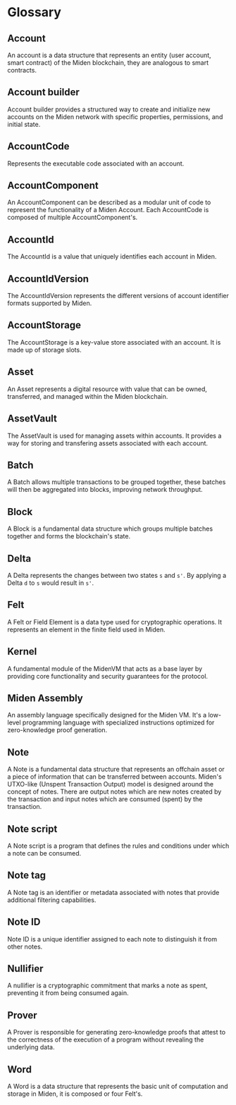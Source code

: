 # Glossary

## Account

An account is a data structure that represents an entity (user account, smart contract) of the Miden blockchain, they are analogous to smart contracts.

## Account builder

Account builder provides a structured way to create and initialize new accounts on the Miden network with specific properties, permissions, and initial state.

## AccountCode

Represents the executable code associated with an account.

## AccountComponent

An AccountComponent can be described as a modular unit of code to represent the functionality of a Miden Account. Each AccountCode is composed of multiple AccountComponent's.

## AccountId

The AccountId is a value that uniquely identifies each account in Miden.

## AccountIdVersion

The AccountIdVersion represents the different versions of account identifier formats supported by Miden.

## AccountStorage

The AccountStorage is a key-value store associated with an account. It is made up of storage slots.

## Asset

An Asset represents a digital resource with value that can be owned, transferred, and managed within the Miden blockchain.

## AssetVault

The AssetVault is used for managing assets within accounts. It provides a way for storing and transfering assets associated with each account.

## Batch

A Batch allows multiple transactions to be grouped together, these batches will then be aggregated into blocks, improving network throughput.

## Block

A Block is a fundamental data structure which groups multiple batches together and forms the blockchain's state.

## Delta

A Delta represents the changes between two states `s` and `s'`. By applying a Delta `d` to `s` would result in `s'`.

## Felt

A Felt or Field Element is a data type used for cryptographic operations. It represents an element in the finite field used in Miden.

## Kernel

A fundamental module of the MidenVM that acts as a base layer by providing core functionality and security guarantees for the protocol.

## Miden Assembly

An assembly language specifically designed for the Miden VM. It's a low-level programming language with specialized instructions optimized for zero-knowledge proof generation.

## Note

A Note is a fundamental data structure that represents an offchain asset or a piece of information that can be transferred between accounts. Miden's UTXO-like (Unspent Transaction Output) model is designed around the concept of notes. There are output notes which are new notes created by the transaction and input notes which are consumed (spent) by the transaction.

## Note script

A Note script is a program that defines the rules and conditions under which a note can be consumed.

## Note tag

A Note tag is an identifier or metadata associated with notes that provide additional filtering capabilities.

## Note ID

Note ID is a unique identifier assigned to each note to distinguish it from other notes.

## Nullifier

A nullifier is a cryptographic commitment that marks a note as spent, preventing it from being consumed again.

## Prover

A Prover is responsible for generating zero-knowledge proofs that attest to the correctness of the execution of a program without revealing the underlying data.

## Word

A Word is a data structure that represents the basic unit of computation and storage in Miden, it is composed or four Felt's.
